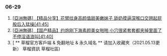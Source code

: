 ### 06-29
1. [ [亞洲無碼] 【精品分享】花臂纹身高颜值甜美嫩妹子 舔奶摸逼深喉口交翘起屁股后入猛操[41:45] ]( https://www.888dav.com/vod/201958/)
1. [ [亞洲無碼] 【国产精品】约炮刚下海素颜美女啪啪 小穴很紧套套都夹掉里面了 不停淫语浪叫[41:40] ]( https://www.888dav.com/vod/201959/)
1. [ ** 草榴官方客戶端 & 免翻地址 & 永久域名 ** 请加入收藏夾（2021.05.13更新） 草榴資訊 草榴社區)